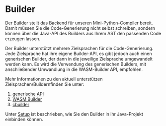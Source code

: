 # Builder

Der Builder stellt das Backend für unseren Mini-Python-Compiler bereit.
Damit müssen Sie die Code-Generierung nicht selbst schreiben,
sondern können
über die Java-API des Builders 
aus Ihrem AST den passenden Code erzeugen lassen.

Der Builder unterstützt mehrere Zielsprachen für die Code-Generierung.
Jede Zielsprache hat ihre eigene Builder-API,
es gibt jedoch auch einen generischen Builder,
der dann in die jeweilige Zielsprache umgewandelt werden kann.
Es wird die Verwendung des generischen Builders,
mit anschließender Umwandlung in die WASM-Builder API,
empfohlen.

Mehr Informationen zu den aktuell unterstützen Zielsprachen/Buildernfinden Sie unter:

1. [generische API](./usage_generic_builder.md)
2. [WASM Builder](./usage_wasm_builder.md)
3. [cbuilder](./usage_cbuilder.md)

Unter [Setup](./setup) ist beschrieben,
wie Sie den Builder in ihr Java-Projekt einbinden können.
